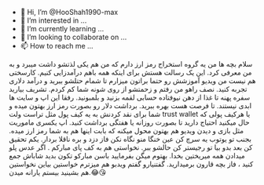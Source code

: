 - 👋 Hi, I’m @HooShah1990-max
- 👀 I’m interested in ...
- 🌱 I’m currently learning ...
- 💞️ I’m looking to collaborate on ...
- 📫 How to reach me ...

<!---
HooShah1990-max/HooShah1990-max is a ✨ special ✨ repository because its `README.md` (this file) appears on your GitHub profile.
You can click the Preview link to take a look at your changes.
--->
 سلام بچه ها من یه گروه استخراج رمز ارز دارم که من هم یکی لذتشو داشت میبرد و به من معرفی کرد. 
این یک رسالت هستش برای اینکه همه باهم درآمدزایی کنیم. 
کارسختی هم نیست من ویدیو آموزشش رو حتما براتون میزارم تا شمام حتلشو ببرید و درآمد دلاری تجربه کنید.
نصف راهو من رفتم و زحمتشو از روی شونه شما کم کردم. تشریف بیارید سفره پهنه تا غذا از دهن نیوفتاده 
حسابی لقمه بزنید و بلمبونید. 
رفقا این اپ و سایت ها ابدی نیستند. تا فرصت هست بهره ببرید. 
برداشت دلار رو بصورت رمز ارز بهتون میده و شما برای نقد کردنش به یه کیف پول مثل 
تراست ولت trust wallet 
یا هرکیف پولی که حال میکنید احتیاج دارید تا بصورت روزانه یا هفتگی برداشت کنید. 
اپ یکسری ماموریت مثل بازی و دیدن ویدیو هم بهتون محول میکنه که بابت اینها هم به شما 
رمز ارز میده. 
بجنب تو یوتوب یه سرچ کن عین خنگا منو نگاه نکن فاز دزد و بره ناقلا بردار. 
یکم تحقیق کن بعد بدو بیا تو رجیستر کن حالشو ببر. 
نخواستی هم به کف پای مبارکم .
اگر عدس پلو میدادن همه میریختین بخدا. بهتوم میگن بفرمایید باسن مبارکو تکون بدید شاباش 
جمع کنید ، فاز بچه قارون برمیدارید. 
گفتنیارو گفتم ویدبو هم میزترم خواستین بیاین نخواستین هم بشینید بیستم یارانه میدن.😂😘
